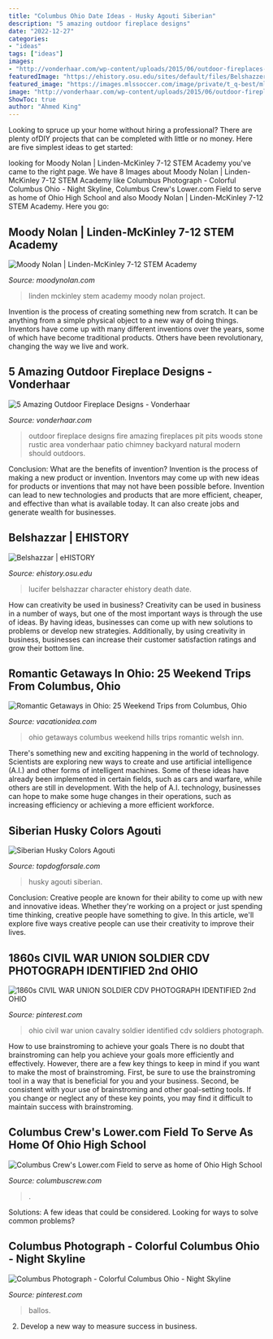 ```yaml
---
title: "Columbus Ohio Date Ideas - Husky Agouti Siberian"
description: "5 amazing outdoor fireplace designs"
date: "2022-12-27"
categories:
- "ideas"
tags: ["ideas"]
images:
- "http://vonderhaar.com/wp-content/uploads/2015/06/outdoor-fireplaces-and-fire-pits-10.jpg"
featuredImage: "https://ehistory.osu.edu/sites/default/files/Belshazzer.jpg"
featured_image: "https://images.mlssoccer.com/image/private/t_q-best/mls-clb-prd/kpwbkteng6dog6nxr2yq.jpg"
image: "http://vonderhaar.com/wp-content/uploads/2015/06/outdoor-fireplaces-and-fire-pits-10.jpg"
ShowToc: true
author: "Ahmed King"
---
```



Looking to spruce up your home without hiring a professional? There are plenty ofDIY projects that can be completed with little or no money. Here are five simplest ideas to get started: 

	

		
looking for Moody Nolan | Linden-McKinley 7-12 STEM Academy you've came to the right page. We have 8 Images about Moody Nolan | Linden-McKinley 7-12 STEM Academy like Columbus Photograph - Colorful Columbus Ohio - Night Skyline, Columbus Crew&#039;s Lower.com Field to serve as home of Ohio High School and also Moody Nolan | Linden-McKinley 7-12 STEM Academy. Here you go:
		
    
## Moody Nolan | Linden-McKinley 7-12 STEM Academy

<img loading=lazy src="http://moodynolan.com/wp-content/uploads/2014/06/Linden_1-800x600.jpg" onerror="this.onerror=null;this.src='https://tse2.mm.bing.net/th?id=OIP.i4BJGsB5KbRhpuDFCKCjugHaFj&amp;pid=15.1';" alt="Moody Nolan | Linden-McKinley 7-12 STEM Academy">

_Source: moodynolan.com_

>linden mckinley stem academy moody nolan project. 

	

Invention is the process of creating something new from scratch. It can be anything from a simple physical object to a new way of doing things. Inventors have come up with many different inventions over the years, some of which have become traditional products. Others have been revolutionary, changing the way we live and work.

    
## 5 Amazing Outdoor Fireplace Designs - Vonderhaar

<img loading=lazy src="http://vonderhaar.com/wp-content/uploads/2015/06/outdoor-fireplaces-and-fire-pits-10.jpg" onerror="this.onerror=null;this.src='https://tse1.mm.bing.net/th?id=OIP.ZWN9LPPmuIqpgQ8fpX5VEgHaFl&amp;pid=15.1';" alt="5 Amazing Outdoor Fireplace Designs - Vonderhaar">

_Source: vonderhaar.com_

>outdoor fireplace designs fire amazing fireplaces pit pits woods stone rustic area vonderhaar patio chimney backyard natural modern should outdoors. 

	

Conclusion: What are the benefits of invention?
Invention is the process of making a new product or invention. Inventors may come up with new ideas for products or inventions that may not have been possible before. Invention can lead to new technologies and products that are more efficient, cheaper, and effective than what is available today. It can also create jobs and generate wealth for businesses.

    
## Belshazzar | EHISTORY

<img loading=lazy src="https://ehistory.osu.edu/sites/default/files/Belshazzer.jpg" onerror="this.onerror=null;this.src='https://tse2.mm.bing.net/th?id=OIP.cKMkFspg5EyQ-RYZDyAykwAAAA&amp;pid=15.1';" alt="Belshazzar | eHISTORY">

_Source: ehistory.osu.edu_

>lucifer belshazzar character ehistory death date. 

	

How can creativity be used in business?
Creativity can be used in business in a number of ways, but one of the most important ways is through the use of ideas. By having ideas, businesses can come up with new solutions to problems or develop new strategies. Additionally, by using creativity in business, businesses can increase their customer satisfaction ratings and grow their bottom line.

    
## Romantic Getaways In Ohio: 25 Weekend Trips From Columbus, Ohio

<img loading=lazy src="http://vacationidea.com/pix/img25Hy8R/getaways/best-weekend-getaways-from-columbus-ohio_g19_mobi.jpg" onerror="this.onerror=null;this.src='https://tse2.mm.bing.net/th?id=OIP.EmDOuYE048IlBbOtPFVDHwAAAA&amp;pid=15.1';" alt="Romantic Getaways in Ohio: 25 Weekend Trips from Columbus, Ohio">

_Source: vacationidea.com_

>ohio getaways columbus weekend hills trips romantic welsh inn. 

	

There's something new and exciting happening in the world of technology. Scientists are exploring new ways to create and use artificial intelligence (A.I.) and other forms of intelligent machines. Some of these ideas have already been implemented in certain fields, such as cars and warfare, while others are still in development. With the help of A.I. technology, businesses can hope to make some huge changes in their operations, such as increasing efficiency or achieving a more efficient workforce.

    
## Siberian Husky Colors Agouti

<img loading=lazy src="https://www.topdogforsale.com/wp-content/uploads/2019/01/siberian-husky-colors-agouti-577x1024.jpg" onerror="this.onerror=null;this.src='https://tse3.mm.bing.net/th?id=OIP.z1_eys1djxecCDZCHGQ4iAHaNJ&amp;pid=15.1';" alt="Siberian Husky Colors Agouti">

_Source: topdogforsale.com_

>husky agouti siberian. 

	

Conclusion:
Creative people are known for their ability to come up with new and innovative ideas. Whether they're working on a project or just spending time thinking, creative people have something to give. In this article, we'll explore five ways creative people can use their creativity to improve their lives.

    
## 1860s CIVIL WAR UNION SOLDIER CDV PHOTOGRAPH IDENTIFIED 2nd OHIO

<img loading=lazy src="https://i.pinimg.com/736x/73/cf/3a/73cf3a8ef987a0305afc25888d24a61b.jpg" onerror="this.onerror=null;this.src='https://tse2.mm.bing.net/th?id=OIP.VkxxGA3o-SoZn6DcgmNjDQHaL4&amp;pid=15.1';" alt="1860s CIVIL WAR UNION SOLDIER CDV PHOTOGRAPH IDENTIFIED 2nd OHIO">

_Source: pinterest.com_

>ohio civil war union cavalry soldier identified cdv soldiers photograph. 

	

How to use brainstroming to achieve your goals
There is no doubt that brainstroming can help you achieve your goals more efficiently and effectively. However, there are a few key things to keep in mind if you want to make the most of brainstroming. First, be sure to use the brainstroming tool in a way that is beneficial for you and your business. Second, be consistent with your use of brainstroming and other goal-setting tools. If you change or neglect any of these key points, you may find it difficult to maintain success with brainstroming.

    
## Columbus Crew&#039;s Lower.com Field To Serve As Home Of Ohio High School

<img loading=lazy src="https://images.mlssoccer.com/image/private/t_q-best/mls-clb-prd/kpwbkteng6dog6nxr2yq.jpg" onerror="this.onerror=null;this.src='https://tse2.mm.bing.net/th?id=OIP.XVHQ1yaxBlQU6DML-Xf9CQHaEK&amp;pid=15.1';" alt="Columbus Crew&#039;s Lower.com Field to serve as home of Ohio High School">

_Source: columbuscrew.com_

>. 

	

Solutions: A few ideas that could be considered.
Looking for ways to solve common problems?

    
## Columbus Photograph - Colorful Columbus Ohio - Night Skyline

<img loading=lazy src="https://i.pinimg.com/736x/b3/6f/0b/b36f0beabbdb552020dcfc3933cea112--columbus-ohio-photo-art.jpg" onerror="this.onerror=null;this.src='https://tse3.mm.bing.net/th?id=OIP.WiInLbf2O3vQNhxiw7eYaAHaE8&amp;pid=15.1';" alt="Columbus Photograph - Colorful Columbus Ohio - Night Skyline">

_Source: pinterest.com_

>ballos. 

	

2. Develop a new way to measure success in business.

